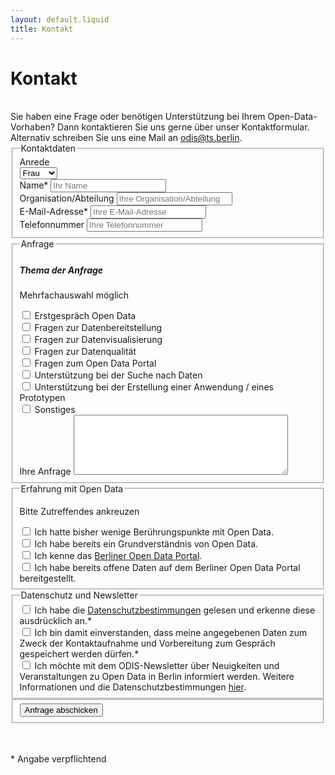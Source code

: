 ```yaml
---
layout: default.liquid
title: Kontakt
---
```


# Kontakt
<br>
Sie haben eine Frage oder benötigen Unterstützung bei Ihrem Open-Data-Vorhaben? Dann kontaktieren Sie uns gerne über unser Kontaktformular. Alternativ schreiben Sie uns eine Mail an <a href="mailto:odis@ts.berlin">odis@ts.berlin</a>.

<div class="pt-4">
	<form name="contact" method="POST" data-netlify="true">
    <fieldset name="kontaktdaten">
      <legend>Kontaktdaten</legend>
      <div class="flex-wrapper anrede">
        <div class="form-field">
			    <label for="anrede">Anrede</label>
          <div class="dropdown">
			      <select name="anrede" id="anrede">
              <option value="Frau">Frau</option>
              <option value="Herr">Herr</option>
              <option value="Divers">Divers</option>
            </select>
          </div>
        </div>
      </div>
      <div class="flex-wrapper">
        <div class="form-field">
          <label for id="name">Name*</label>
          <input type="text" id="name" name="name" placeholder="Ihr Name" required>
        </div>
        <div class="form-field">
			    <label for id="organisation">Organisation/Abteilung</label>
          <input type="text" id="organisation" name="organisation" placeholder="Ihre Organisation/Abteilung"/>
        </div>
        <div class="form-field">
          <label for id="email">E-Mail-Adresse*</label>
          <input type="email" id="email" name="email" placeholder="Ihre E-Mail-Adresse">
        </div>
        <div class="form-field">
          <label for id="phone">Telefonnummer</label>
          <input type="tel" id="phone" name="phone" pattern="[0-9+]{4,30}" title="nur Zahlen und +, mindestens vier Ziffern" placeholder="Ihre Telefonnummer"/>
        </div>
      </div>
    </fieldset>
		<fieldset name="anfrage">
		  <legend>Anfrage</legend>
      <h5>Thema der Anfrage </h5> 
      <p class="small">Mehrfachauswahl möglich</p>
      <div class="checkbox">
        <input type="checkbox" id="erstgespräch" name="anfrage" value="erstgespräch">
        <label for="erstgespräch">Erstgespräch Open Data</label>
      </div>
      <div class="checkbox">
        <input type="checkbox" id="bereitstellung" name="anfrage" value="bereitstellung">
        <label for="bereitstellung">Fragen zur Datenbereitstellung</label>
      </div>
      <div class="checkbox">
        <input type="checkbox" id="visualisierung" name="anfrage" value="visualisierung">
        <label for="visualisierung">Fragen zur Datenvisualisierung</label>
      </div>
      <div class="checkbox">
        <input type="checkbox" id="datenquali" name="anfrage" value="datenquali">
        <label for="datenquali">Fragen zur Datenqualität</label>
      </div>
      <div class="checkbox">
        <input type="checkbox" id="od-portal" name="anfrage" value="od-portal">
        <label for="od-portal">Fragen zum Open Data Portal</label>
      </div>
      <div class="checkbox">
        <input type="checkbox" id="datensuche" name="anfrage" value="datensuche">
        <label for="datensuche">Unterstützung bei der Suche nach Daten</label>
      </div>
      <div class="checkbox">
        <input type="checkbox" id="prototyp" name="anfrage" value="prototyp">
        <label for="prototyp">Unterstützung bei der Erstellung einer Anwendung / eines Prototypen</label>
       </div>
      <div class="checkbox">
        <input type="checkbox" id="sonstiges" name="anfrage" value="sonstiges">
         <label for="sonstiges">Sonstiges</label>
      </div>
      <div>
        <label for="message" class="h5">Ihre Anfrage </label>
        <textarea id="message" name="message" rows="6" cols = "40"></textarea>
      </div>
    </fieldset>
    <fieldset name="erfahrung">
      <legend>Erfahrung mit Open Data</legend> 
      <p class="small">Bitte Zutreffendes ankreuzen</p>
      <div class="checkbox">
        <input type="checkbox" id="wenig-od-erfahrung" name="erfahrung" value="wenig-od-erfahrung">
        <label for="wenig-od-erfahrung">Ich hatte bisher wenige Berührungspunkte mit Open Data.</label>
      </div>
      <div class="checkbox">
        <input type="checkbox" id="kenne-od" name="erfahrung" value="kenne-od">
        <label for="kenne-od">Ich habe bereits ein Grundverständnis von Open Data.</label>
      </div>
      <div class="checkbox">
        <input type="checkbox" id="kenne-portal" name="erfahrung" value="kenne-portal">
        <label for="kenne-portal">Ich kenne das <a href="https://www.daten.berlin.de">Berliner Open Data Portal</a>.</label>
      </div>
      <div class="checkbox">
        <input type="checkbox" id="bereitgestellt" name="erfahrung" value="bereitgestellt">
        <label for="bereitgestellt">Ich habe bereits offene Daten auf dem Berliner Open Data Portal bereitgestellt.</label>
      </div>
    </fieldset>
    <fieldset name="datenschutz">
      <legend>Datenschutz und Newsletter</legend>
      <div class="checkbox">
        <input type="checkbox" id="DSV" name="datenschutz" value="DSV" required>
        <label for="DSV"> Ich habe die <a href="https://www.technologiestiftung-berlin.de/datenschutz">Datenschutzbestimmungen</a> gelesen und erkenne diese ausdrücklich an.*</label>
      </div>
      <div class="checkbox">
        <input type="checkbox" id="speicherung" name="datenschutz" value="speicherung" required>
        <label for="speicherung"> Ich bin damit einverstanden, dass meine angegebenen Daten zum Zweck der Kontaktaufnahme und Vorbereitung zum Gespräch gespeichert werden dürfen.*</label>
      </div>
      <div class="checkbox">
        <input type="checkbox" id="newsletter" name="newsletter" value="newsletter">
        <label for="newsletter"> Ich möchte mit dem ODIS-Newsletter über Neuigkeiten und Veranstaltungen zu Open Data in Berlin informiert werden. Weitere Informationen und die Datenschutzbestimmungen <a href="https://subscribe.newsletter2go.com/?n2g=r9s7xtjr-pugsca5z-1c6s&_ga=2.134197321.677887372.1591186343-1970435231.1591186343">hier</a>.</label>
      </div>
    </fieldset>
    <fieldset name="submit">
      <button type="submit">Anfrage abschicken</button>
    </fieldset> 
    <br> <br>
  <p class="small"> * Angabe verpflichtend </p>
  </form>
</div>
